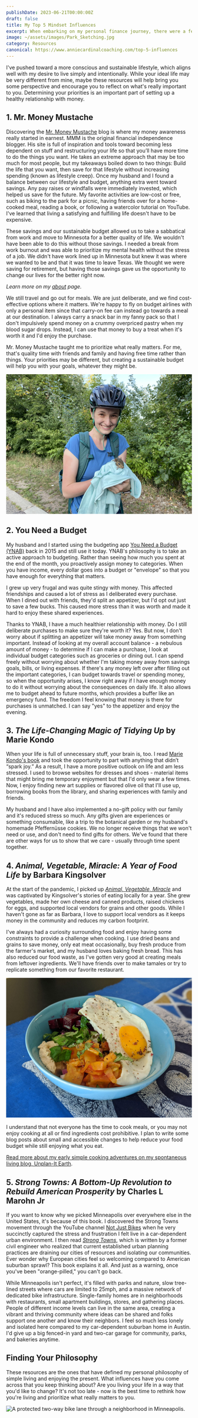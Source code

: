 ```yaml
---
publishDate: 2023-06-21T00:00:00Z
draft: false
title: My Top 5 Mindset Influences
excerpt: When embarking on my personal finance journey, there were a few particularly influential resources that helped me cultivate and shape my mindset.
image: ~/assets/images/Park_Sketching.jpg
category: Resources
canonical: https://www.anniecardinalcoaching.com/top-5-influences
---
```


I've pushed toward a more conscious and sustainable lifestyle, which aligns well with my desire to live simply and intentionally. While your ideal life may be very different from mine, maybe these resources will help bring you some perspective and encourage you to reflect on what's really important to you. Determining your priorities is an important part of setting up a healthy relationship with money.

## 1. Mr. Money Mustache

Discovering the [Mr. Money Mustache](https://www.mrmoneymustache.com/) blog is where my money awareness really started in earnest. MMM is the original financial independence blogger. His site is full of inspiration and tools toward becoming less dependent on stuff and restructuring your life so that you’ll have more time to do the things you want. He takes an extreme approach that may be too much for most people, but my takeaways boiled down to two things: Build the life that you want, then save for that lifestyle without increasing spending (known as lifestyle creep). Once my husband and I found a balance between our lifestyle and budget, anything extra went toward savings. Any pay raises or windfalls were immediately invested, which helped us save for the future. My favorite activities are low-cost or free, such as biking to the park for a picnic, having friends over for a home-cooked meal, reading a book, or following a watercolor tutorial on YouTube. I've learned that living a satisfying and fulfilling life doesn't have to be expensive.

These savings and our sustainable budget allowed us to take a sabbatical from work and move to Minnesota for a better quality of life. We wouldn't have been able to do this without those savings. I needed a break from work burnout and was able to prioritize my mental health without the stress of a job. We didn't have work lined up in Minnesota but knew it was where we wanted to be and that it was time to leave Texas. We thought we were saving for retirement, but having those savings gave us the opportunity to change our lives for the better right now.

_Learn more on my [about](/about) page._

We still travel and go out for meals. We are just deliberate, and we find cost-effective options where it matters. We're happy to fly on budget airlines with only a personal item since that carry-on fee can instead go towards a meal at our destination. I always carry a snack bar in my fanny pack so that I don't impulsively spend money on a crummy overpriced pastry when my blood sugar drops. Instead, I can use that money to buy a treat when it's worth it and I'd enjoy the purchase.

Mr. Money Mustache taught me to prioritize what really matters. For me, that's quality time with friends and family and having free time rather than things. Your priorities may be different, but creating a sustainable budget will help you with your goals, whatever they might be.

![I saved a baby squirrel that was on the bike path!](./Annie_Squirrel.jpg)

## 2. You Need a Budget

My husband and I started using the budgeting app [You Need a Budget (YNAB)](https://www.ynab.com/) back in 2015 and still use it today. YNAB's philosophy is to take an active approach to budgeting. Rather than seeing how much you spent at the end of the month, you proactively assign money to categories. When you have income, every dollar goes into a budget or "envelope" so that you have enough for everything that matters.

I grew up very frugal and was quite stingy with money. This affected friendships and caused a lot of stress as I deliberated every purchase. When I dined out with friends, they'd split an appetizer, but I'd opt out just to save a few bucks. This caused more stress than it was worth and made it hard to enjoy these shared experiences.

Thanks to YNAB, I have a much healthier relationship with money. Do I still deliberate purchases to make sure they're worth it? Yes. But now, I don't worry about if splitting an appetizer will take money away from something important. Instead of looking at my overall account balance - a nebulous amount of money - to determine if I can make a purchase, I look at individual budget categories such as groceries or dining out. I can spend freely without worrying about whether I'm taking money away from savings goals, bills, or living expenses. If there's any money left over after filling out the important categories, I can budget towards travel or spending money, so when the opportunity arises, I know right away if I have enough money to do it without worrying about the consequences on daily life. It also allows me to budget ahead to future months, which provides a buffer like an emergency fund. The freedom I feel knowing that money is there for purchases is unmatched. I can say "yes" to the appetizer and enjoy the evening.

## 3. _The Life-Changing Magic of Tidying Up_ by Marie Kondo

When your life is full of unnecessary stuff, your brain is, too. I read [Marie Kondo's book](https://bookshop.org/p/books/the-life-changing-magic-of-tidying-up-lib-e-the-japanese-art-of-decluttering-and-organizing-marie-kondo/16668398?ean=9781607747307) and took the opportunity to part with anything that didn’t “spark joy.” As a result, I have a more positive outlook on life and am less stressed. I used to browse websites for dresses and shoes - material items that might bring me temporary enjoyment but that I'd only wear a few times. Now, I enjoy finding new art supplies or flavored olive oil that I'll use up, borrowing books from the library, and sharing experiences with family and friends.

My husband and I have also implemented a no-gift policy with our family and it's reduced stress so much. Any gifts given are experiences or something consumable, like a trip to the botanical garden or my husband's homemade Pfeffernüsse cookies. We no longer receive things that we won't need or use, and don't need to find gifts for others. We've found that there are other ways for us to show that we care - usually through time spent together.

## 4. _Animal, Vegetable, Miracle: A Year of Food Life_ by Barbara Kingsolver

At the start of the pandemic, I picked up [_Animal, Vegetable, Miracle_](https://bookshop.org/p/books/animal-vegetable-miracle-tenth-anniversary-edition-a-year-of-food-life-barbara-kingsolver/6439160?ean=9780062653055) and was captivated by Kingsolver's stories of eating locally for a year. She grew vegetables, made her own cheese and canned products, raised chickens for eggs, and supported local vendors for grains and other goods. While I haven't gone as far as Barbara, I love to support local vendors as it keeps money in the community and reduces my carbon footprint.

I've always had a curiosity surrounding food and enjoy having some constraints to provide a challenge when cooking. I use dried beans and grains to save money, only eat meat occasionally, buy fresh produce from the farmer's market, and my husband loves baking fresh bread. This has also reduced our food waste, as I've gotten very good at creating meals from leftover ingredients. We'll have friends over to make tamales or try to replicate something from our favorite restaurant.

![A bowl made with farmers market ingredients (and homemade hummus!)](./Egg_Bowl.jpg)

I understand that not everyone has the time to cook meals, or you may not enjoy cooking at all or find ingredients cost prohibitive. I plan to write some blog posts about small and accessible changes to help reduce your food budget while still enjoying what you eat.

[Read more about my early simple cooking adventures on my spontaneous living blog, Unplan-It Earth](https://unplanitearth.com/cooking-in-lockdown/).

## 5. _Strong Towns: A Bottom-Up Revolution to Rebuild American Prosperity_ by Charles L Marohn Jr

If you want to know why we picked Minneapolis over everywhere else in the United States, it's because of this book. I discovered the Strong Towns movement through the YouTube channel [Not Just Bikes](https://www.youtube.com/watch?v=uxykI30fS54) when he very succinctly captured the stress and frustration I felt live in a car-dependent urban environment. I then read [_Strong Towns_](https://www.strongtowns.org/strong-towns-book), which is written by a former civil engineer who realized that current established urban planning practices are draining our cities of resources and isolating our communities. Ever wonder why European cities feel so welcoming compared to American suburban sprawl? This book explains it all. And just as a warning, once you've been "orange-pilled," you can't go back.

While Minneapolis isn't perfect, it's filled with parks and nature, slow tree-lined streets where cars are limited to 25mph, and a massive network of dedicated bike infrastructure. Single-family homes are in neighborhoods with restaurants, small apartment buildings, stores, and gathering places. People of different income levels can live in the same area, creating a vibrant and thriving community where ideas can be shared and folks support one another and know their neighbors. I feel so much less lonely and isolated here compared to my car-dependent suburban home in Austin. I'd give up a big fenced-in yard and two-car garage for community, parks, and bakeries anytime.

## Finding Your Philosophy

These resources are the ones that have defined my personal philosophy of simple living and enjoying the present. What influences have you come across that you keep thinking about? Are you living your life in a way that you'd like to change? It's not too late - now is the best time to rethink how you're living and prioritize what really matters to you.

![A protected two-way bike lane through a neighborhood in Minneapolis.](./Minneapolis_Bikeway.jpg)
